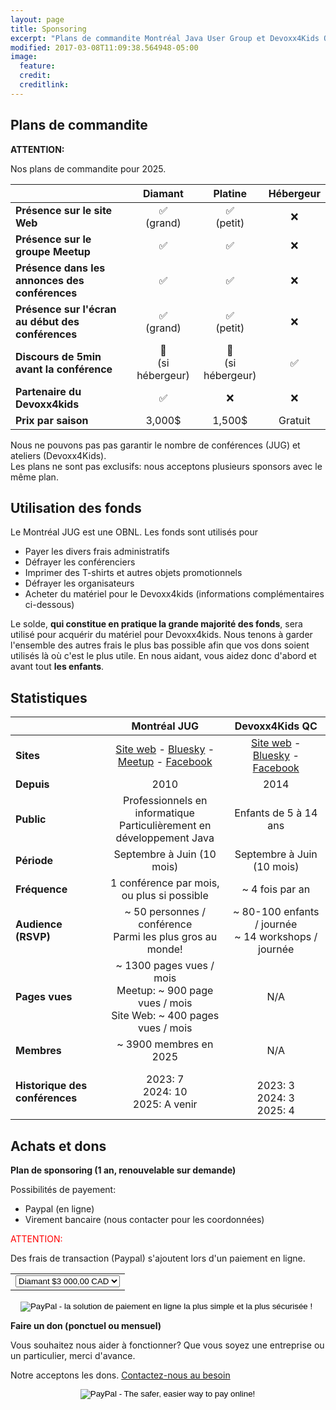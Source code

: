 ```yaml
---
layout: page
title: Sponsoring
excerpt: "Plans de commandite Montréal Java User Group et Devoxx4Kids Québec"
modified: 2017-03-08T11:09:38.564948-05:00
image:
  feature:
  credit:
  creditlink:
---
```


## Plans de commandite

__ATTENTION:__ 

Nos plans de commandite pour 2025.<br/>

|                                                   | __Diamant__   | __Platine__   | __Hébergeur__ |
|---------------------------------------------------|:-------------:|:-------------:|:-------------:|
| __Présence sur le site Web__                      | ✅<br/>(grand)| ✅<br/>(petit)| ❌           |
| __Présence sur le groupe Meetup__                 | ✅            | ✅            | ❌           |
| __Présence dans les annonces des conférences__    | ✅            | ✅            | ❌           |
| __Présence sur l'écran au début des conférences__ | ✅<br/>(grand)| ✅<br/>(petit)| ❌           |
| __Discours de 5min avant la conférence__          | 🏢<br/>(si hébergeur)| 🏢<br/>(si hébergeur)| ✅ |
| __Partenaire du Devoxx4kids__                     | ✅<br/>       | ❌             | ❌           |
| __Prix par saison__                               | 3,000$        | 1,500$        | Gratuit       |

Nous ne pouvons pas pas garantir le nombre de conférences (JUG) et ateliers (Devoxx4Kids).
<br>Les plans ne sont pas exclusifs: nous acceptons plusieurs sponsors avec le même plan.

## Utilisation des fonds

Le Montréal JUG est une OBNL. Les fonds sont utilisés pour
* Payer les divers frais administratifs
* Défrayer les conférenciers
* Imprimer des T-shirts et autres objets promotionnels
* Défrayer les organisateurs
* Acheter du matériel pour le Devoxx4kids (informations complémentaires ci-dessous)

Le solde, **qui constitue en pratique la grande majorité des fonds**, sera utilisé pour acquérir du matériel pour Devoxx4kids. 
Nous tenons à garder l'ensemble des autres frais le plus bas possible afin que vos dons soient utilisés là 
où c'est le plus utile. 
En nous aidant, vous aidez donc d'abord et avant tout **les enfants**.

## Statistiques

|  |                                                                                                        __Montréal JUG__                                                                                                        |                                                                       __Devoxx4Kids QC__                                                                        |
|--------------------------------|:------------------------------------------------------------------------------------------------------------------------------------------------------------------------------------------------------------------------------:|:---------------------------------------------------------------------------------------------------------------------------------------------------------------:|
| __Sites__ | [Site web](https://montreal-jug.org) - [Bluesky](https://web-cdn.bsky.app/profile/montrealjug.org) - [Meetup](https://www.meetup.com/montreal-jug) - [Facebook](https://facebook.com/Montreal-Java-User-Group-145299602245793) | [Site web](https://www.devoxx4kids.org/quebec) - [Bluesky](https://bsky.app/profile/devoxx4kidsqc.bsky.social) - [Facebook](https://facebook.com/Devoxx4KidsQC) |
| __Depuis__ |                                                                                                              2010                                                                                                              |                                                                              2014                                                                               |
| __Public__ |                                                                            Professionnels en informatique<br>Particulièrement en développement Java                                                                            |                                                                      Enfants de 5 à 14 ans                                                                      |
| __Période__ |                                                                                                   Septembre à Juin (10 mois)                                                                                                   |                                                                   Septembre à Juin (10 mois)                                                                    |
| __Fréquence__ |                                                                                           1 conférence par mois, ou plus si possible                                                                                           |                                                                         ~ 4 fois par an                                                                         |
| __Audience (RSVP)__ |                                                                                  ~ 50 personnes / conférence<br>Parmi les plus gros au monde!                                                                                  |                                                     ~ 80-100 enfants / journée<br> ~ 14 workshops / journée                                                     |
| __Pages vues__ |                                                                ~ 1300 pages vues / mois<br>Meetup: ~ 900 page vues / mois<br>Site Web: ~ 400 pages vues / mois                                                                 |                                                                               N/A                                                                               |
| __Membres__ |                                                                                                   ~ 3900 membres en 2025<br>                                                                                                   |                                                                               N/A                                                                               |
| __Historique des conférences__ |                                                                                          2023: 7<br> 2024: 10 <br> 2025: A venir                                                                                          |                                                                <br>2023: 3<br>2024: 3<br>2025: 4                                                                |

## Achats et dons

__Plan de sponsoring (1 an, renouvelable sur demande)__

Possibilités de payement: 
 - Paypal (en ligne)
 - Virement bancaire (nous contacter pour les coordonnées)

<font color="red">ATTENTION:</font>

Des frais de transaction (Paypal) s'ajoutent lors d'un paiement en ligne.

<div style="text-align:center;">

<form action="https://www.paypal.com/cgi-bin/webscr" method="post" target="_top">
<input type="hidden" name="cmd" value="_s-xclick">
<input type="hidden" name="hosted_button_id" value="3YGLS4V8KJBBL">
<input type="hidden" name="on0" value="Sponsoring Plan">
<input type="hidden" name="currency_code" value="CAD">
<table><tr><td style="border: none;">
<select name="os0">
  <option value="Diamant">Diamant $3 000,00 CAD</option>
	<option value="Platine">Platine $1 500,00 CAD</option>
</select>
</td></tr></table>
<input type="image" src="https://www.paypalobjects.com/fr_CA/i/btn/btn_paynowCC_LG.gif" border="0" name="submit" alt="PayPal - la solution de paiement en ligne la plus simple et la plus sécurisée !">
<img alt="" border="0" src="https://www.paypalobjects.com/fr_CA/i/scr/pixel.gif" width="1" height="1">
</form>

</div>

__Faire un don (ponctuel ou mensuel)__

Vous souhaitez nous aider à fonctionner? Que vous soyez une entreprise ou un particulier, merci d'avance.

Notre acceptons les dons. <a href="mailto:{{site.owner.email}}">Contactez-nous au besoin</a>

<div style="text-align:center;">
<form action="https://www.paypal.com/cgi-bin/webscr" method="post" target="_top"><input type="hidden" name="cmd" value="_s-xclick"><input type="hidden" name="hosted_button_id" value="9SF24MCFQSW54"><input type="image" src="https://www.paypalobjects.com/en_US/i/btn/btn_donateCC_LG.gif" border="0" name="submit" alt="PayPal - The safer, easier way to pay online!"><img alt="" border="0" src="https://www.paypalobjects.com/fr_CA/i/scr/pixel.gif" width="1" height="1"></form>
</div>
